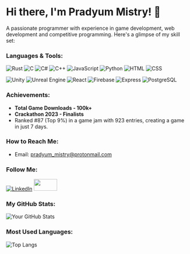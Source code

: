 # Hi there, I'm Pradyum Mistry! 👋

A passionate programmer with experience in game development, web development and competitive programming.
Here's a glimpse of my skill set:

### Languages & Tools:

![Rust](https://img.shields.io/badge/-Rust-000000?style=for-the-badge&logo=rust)
![C](https://img.shields.io/badge/-C-00599C?style=for-the-badge&logo=c)
![C#](https://img.shields.io/badge/-C%23-239120?style=for-the-badge&logo=c-sharp)
![C++](https://img.shields.io/badge/-C++-00599C?style=for-the-badge&logo=c%2B%2B)
![JavaScript](https://img.shields.io/badge/-JavaScript-F7DF1E?style=for-the-badge&logo=javascript)
![Python](https://img.shields.io/badge/-Python-3776AB?style=for-the-badge&logo=python)
![HTML](https://img.shields.io/badge/-HTML-E34F26?style=for-the-badge&logo=html5)
![CSS](https://img.shields.io/badge/-CSS-1572B6?style=for-the-badge&logo=css3)

![Unity](https://img.shields.io/badge/-Unity-000000?style=for-the-badge&logo=unity)
![Unreal Engine](https://img.shields.io/badge/-Unreal%20Engine-313131?style=for-the-badge&logo=unreal-engine)
![React](https://img.shields.io/badge/-React-61DAFB?style=for-the-badge&logo=react)
![Firebase](https://img.shields.io/badge/-Firebase-FFCA28?style=for-the-badge&logo=firebase)
![Express](https://img.shields.io/badge/-Express-000000?style=for-the-badge&logo=express)
![PostgreSQL](https://img.shields.io/badge/-PostgreSQL-336791?style=for-the-badge&logo=postgresql)

### Achievements:
- **Total Game Downloads - 100k+**
- **Crackathon 2023 - Finalists**
- Ranked #87 (Top 9%) in a game jam with 923 entries, creating a game in just 7 days.

### How to Reach Me:

- Email: [pradyum_mistry@protonmail.com](mailto:pradyum_mistry@protonmail.com)

### Follow Me:

[![LinkedIn](https://img.shields.io/badge/-LinkedIn-0077B5?style=for-the-badge&logo=linkedin)](https://www.linkedin.com/in/pradyum-mistry/)
<a href="https://altf4-games.itch.io/" target="_blank"><img src="https://static.itch.io/images/logo-white-new.svg" width="64" height="32"></a>

### My GitHub Stats:

![Your GitHub Stats](https://github-readme-stats.vercel.app/api?username=AltF4-Games&show_icons=true&theme=radical)

### Most Used Languages:

![Top Langs](https://github-readme-stats.vercel.app/api/top-langs/?username=AltF4-Games&layout=compact&theme=radical)
